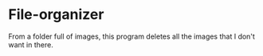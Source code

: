 # File-organizer
From a folder full of images, this program deletes all the images that I don't want in there.
